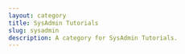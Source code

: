 ```yaml
---
layout: category
title: SysAdmin Tutorials
slug: sysadmin
description: A category for SysAdmin Tutorials.
---
```

